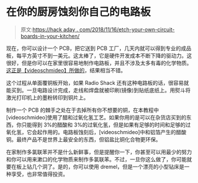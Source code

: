 # 在你的厨房蚀刻你自己的电路板

> 原文:[https://hack aday . com/2018/11/16/etch-your-own-circuit-boards-in-your-kitchen/](https://hackaday.com/2018/11/16/etch-your-own-circuit-boards-in-your-kitchen/)

现在，你可以设计一个 PCB，把它送到 PCB 工厂，几天内就可以得到专业的成品板，每平方英寸不到一美元。这太棒了，它是硬件开发成本不断下降的驱动力。这很好，但是你可以在家里很容易地制作电路板，并且不涉及太多有毒的化学物质。[这正是【videoschmideo】所做的](https://www.instructables.com/id/Make-a-Circuit-Board-With-Household-Goods/)，结果相当不错。

这个过程从单面覆铜板开始，如果 Radio Shack 还有这种电路板的话，很容易就能买到。一旦电路设计完成，走线和焊盘就被印刷(镜像)到贴纸底纸上。用熨斗将激光打印机上的墨粉转印到铜片上。

制作一个 PCB 的棘手之处在于去掉所有你不想要的铜，在本教程中[videoschmideo]使用了醋和过氧化氢工艺。如果你用的是可以在杂货店买到的东西，你只能得到 3%的醋酸和 3%的过氧化氢，但是如果有足够的时间和足够的过氧化氢，它会起作用的。电路板蚀刻后，[videoschmideo]中和铝箔产生的醋酸铜。最终产品不是世界上最安全的东西，但铝盐比铜化合物更环保。

在家制作多氯联苯并不是什么新鲜事，但是提醒你一下，你甚至可以用最少的努力和你可以用来漱口的化学物质来制作多氯联苯。不过，一旦你这么做了，你可能就要在板上钻几个洞了。是的，你可以使用 dremel，但是一个漂亮的小型钻床是一种享受，也非常值得投资。